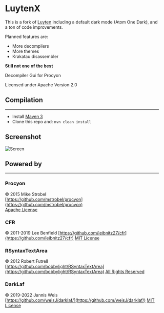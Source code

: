 LuytenX
======

This is a fork of [Luyten](https://github.com/deathmarine/Luyten) including a default dark mode (Atom One Dark), and a ton of code improvements.

Planned features are:

* More decompilers
* More themes
* Krakatau disassembler

**Still not one of the best**

Decompiler Gui for Procyon

Licensed under Apache Version 2.0

## Compilation

*****

* Install [Maven 3](https://maven.apache.org/download.html)
* Clone this repo and: `mvn clean install`

## Screenshot

![Screen](https://i.imgur.com/oD2pMwB.png)

## Powered by

*****

### Procyon

&copy; 2015 Mike Strobel  
[https://github.com/mstrobel/procyon](https://github.com/mstrobel/procyon)  
[Apache License](https://github.com/mstrobel/procyon/blob/develop/License.txt)

### CFR

&copy; 2011-2019 Lee Benfield
[https://github.com/leibnitz27/cfr](https://github.com/leibnitz27/cfr)
[MIT License](https://github.com/leibnitz27/cfr/blob/master/LICENSE)


### RSyntaxTextArea

&copy; 2012 Robert Futrell  
[https://github.com/bobbylight/RSyntaxTextArea](https://github.com/bobbylight/RSyntaxTextArea)
[All Rights Reserved](https://github.com/bobbylight/RSyntaxTextArea/blob/master/LICENSE.md)

### DarkLaf

&copy; 2019-2022 Jannis Weis  
[https://github.com/weisJ/darklaf/](https://github.com/weisJ/darklaf/)
[MIT License](https://github.com/weisJ/darklaf/blob/master/LICENSE)